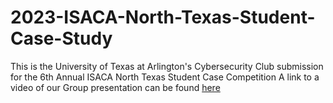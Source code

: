 # 2023-ISACA-North-Texas-Student-Case-Study
This is the University of Texas at Arlington's Cybersecurity Club submission for the 6th Annual ISACA North Texas Student Case Competition
  A link to a video of our Group presentation can be found [here](https://www.youtube.com/watch?v=xh1iWjyq7IE)
